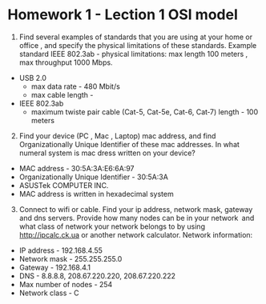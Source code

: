 # Homework 1 - Lection 1 OSI model
1. Find several examples of standards that you are using at your home or office , and specify the physical limitations of these standards. Example standard IEEE 802.3ab - physical limitations: max length 100 meters , max throughput 1000 Mbps.
  * USB 2.0
    * max data rate - 480 Mbit/s
    * max cable length - 
  * IEEE 802.3ab
    * maximum twiste pair cable (Cat-5, Cat-5e, Cat-6, Cat‑7) length - 100 meters
2. Find your device (PC , Mac , Laptop) mac address, and find Organizationally Unique Identifier of these mac addresses. In what numeral system is mac dress written on your device?
  * MAC address - 30:5A:3A:E6:6A:97
  * Organizationally Unique Identifier - 30:5A:3A
  * ASUSTek COMPUTER INC.
  * MAC address is written in hexadecimal system
3. Connect to wifi or cable. Find your ip address, network mask, gateway and dns servers. Provide how many nodes can be in your network and what class of network your network belongs to by using http://ipcalc.ck.ua or another network calculator.
Network information:
  * IP address - 192.168.4.55
  * Network mask - 255.255.255.0
  * Gateway - 192.168.4.1
  * DNS - 8.8.8.8, 208.67.220.220, 208.67.220.222
  * Max number of nodes - 254
  * Network class - C